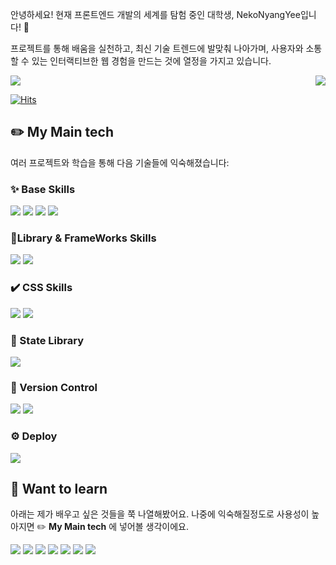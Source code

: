 <div align="left"> 

안녕하세요! 현재 프론트엔드 개발의 세계를 탐험 중인 대학생, NekoNyangYee입니다! 🚀

프로젝트를 통해 배움을 실천하고, 최신 기술 트렌드에 발맞춰 나아가며, 사용자와 소통할 수 있는 인터랙티브한 웹 경험을 만드는 것에 열정을 가지고 있습니다.

<div style="display: flex; justify-content: center; align-items: center; gap: 20px; justify-content: space-between;">
    <img align="center" src="https://github-readme-stats.vercel.app/api?username=NekoNyangYee&show_icons=true&theme=vue-dark" />
    <img align="right" src="https://github-readme-stats.vercel.app/api/top-langs/?username=NekoNyangYee&layout=compact" />
</div>
  
[![Hits](https://hits.seeyoufarm.com/api/count/incr/badge.svg?url=https%3A%2F%2Fgithub.com%2FNekoNyangYee&count_bg=%235470D3&title_bg=%23555555&icon=&icon_color=%23E7E7E7&title=hits&edge_flat=false)](https://hits.seeyoufarm.com)


## ✏️ **My Main tech**

여러 프로젝트와 학습을 통해 다음 기술들에 익숙해졌습니다:
### ✨ Base Skills
<img src="https://img.shields.io/badge/HTML5-E34F26?style=for-the-badge&logo=HTML5&logoColor=white"> <img src="https://img.shields.io/badge/CSS3-1572B6?style=for-the-badge&logo=CSS3&logoColor=white"> <img src="https://img.shields.io/badge/JavaScript-F7DF1E?style=for-the-badge&logo=JavaScript&logoColor=black"> <img src="https://img.shields.io/badge/TypeScript-3178C6?style=for-the-badge&logo=TypeScript&logoColor=white"/>

### 🔹Library & FrameWorks Skills
 <img src="https://img.shields.io/badge/React-33302E?style=for-the-badge&logo=React&logoColor=61DAFB"/> <img src="https://img.shields.io/badge/Next.js-000000?style=for-the-badge&logo=Next.js&logoColor=white"/> 

### ✔️ CSS Skills
<img src="https://img.shields.io/badge/styledcomponents-DB7093?style=for-the-badge&logo=styledcomponents&logoColor=white"/> <img src="https://img.shields.io/badge/emotion-DB7093?style=for-the-badge&logo=styledcomponents&logoColor=F7DF1E"/> 

### 📁 State Library
<img src="https://img.shields.io/badge/Zustand-3178C6?style=for-the-badge&logo=&logoColor=white"/>

### 🚧 Version Control
<img src="https://img.shields.io/badge/git-F05032?style=for-the-badge&logo=git&logoColor=white"/> <img src="https://img.shields.io/badge/github-181717?style=for-the-badge&logo=github&logoColor=white"/>

### ⚙️ Deploy
<img src="https://img.shields.io/badge/vercel-000000?style=for-the-badge&logo=vercel&logoColor=white"/>

## 🌱 **Want to learn**
아래는 제가 배우고 싶은 것들을 쭉 나열해봤어요. 나중에 익숙해질정도로 사용성이 높아지면 ✏️ **My Main tech**
에 넣어볼 생각이에요.

<img src="https://img.shields.io/badge/nodejs-339933?style=for-the-badge&logo=nodedotjs&logoColor=white"/> <img src="https://img.shields.io/badge/express-000000?style=for-the-badge&logo=express&logoColor=white"/> <img src="https://img.shields.io/badge/python-3776AB?style=for-the-badge&logo=python&logoColor=white"/> <img src="https://img.shields.io/badge/flutter-02569B?style=for-the-badge&logo=flutter&logoColor=white"/> <img src="https://img.shields.io/badge/vanillaExtract-9ECBFF?style=for-the-badge&logo=&logoColor=white"/> <img src="https://img.shields.io/badge/postgresql-4169E1?style=for-the-badge&logo=postgresql&logoColor=white"/> <img src="https://img.shields.io/badge/tailwindcss-06B6D4?style=for-the-badge&logo=tailwindcss&logoColor=white"/>
</div>
